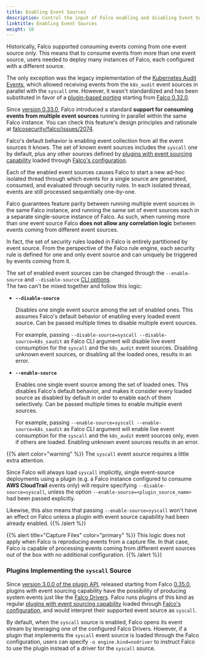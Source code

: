 ```yaml
---
title: Enabling Event Sources
description: Control the input of Falco enabling and disabling Event Sources
linktitle: Enabling Event Sources
weight: 10
---
```


Historically, Falco supported consuming events coming from one event source only. This means that to consume events from more than one event source, users needed to deploy many instances of Falco, each configured with a different source. 

The only exception was the legacy implementation of the [Kubernetes Audit Events](/docs/event-sources/plugins/kubernetes-audit/), which allowed receiving events from the `k8s_audit` event sources in parallel with the `syscall` one. However, it wasn't standardized and has been substituted in favor of a [plugin-based porting](https://github.com/falcosecurity/plugins/blob/master/plugins/k8saudit/README.md) starting from [Falco 0.32.0](/blog/falco-0-32-0/). 

Since [version 0.33.0](/blog/falco-0-33-0/), Falco introduced a standard **support for consuming events from multiple event sources** running in parallel within the same Falco instance. You can check this feature's design principles and rationale at [falcosecurity/falco/issues/2074](https://github.com/falcosecurity/falco/issues/2074).

Falco's default behavior is enabling event collection from all the event sources it knows. The set of known event sources includes the `syscall` one by default, plus any other sources defined by [plugins with event sourcing capability](/docs/reference/plugins/plugin-api-reference/#event-sourcing-capability-api) loaded through [Falco's configuration](/docs/reference/daemon/config-options/).

Each of the enabled event sources causes Falco to start a new ad-hoc isolated thread through which events for a single source are generated, consumed, and evaluated through security rules. In each isolated thread, events are still processed sequentially one-by-one.

Falco guarantees feature parity between running multiple event sources in the same Falco instance, and running the same set of event sources each in a separate single-source instance of Falco. As such, when running more than one event source Falco **does not allow any correlation logic** between events coming from different event sources. 

In fact, the set of security rules loaded in Falco is entirely partitioned by event source. From the perspective of the Falco rule engine, each security rule is defined for one and only event source and can uniquely be triggered by events coming from it.

The set of enabled event sources can be changed through the `--enable-source` and `--disable-source` [CLI options](/docs/reference/daemon/cli-arguments/).\
The two can't be mixed together and follow this logic:

* **`--disable-source`**

  Disables one single event source among the set of enabled ones. This assumes Falco's default behavior of enabling every loaded event source. Can be passed multiple times to disable multiple event sources.

  For example, passing `--disable-source=syscall --disable-source=k8s_saudit` as Falco CLI argument will disable live event consumption for the `syscall` and the `k8s_audit` event sources. Disabling unknown event sources, or disabling all the loaded ones, results in an error.

* **`--enable-source`**

  Enables one single event source among the set of loaded ones. This disables Falco's default behavior, and makes it consider every loaded source as disabled by default in order to enable each of them selectively. Can be passed multiple times to enable multiple event sources.

  For example, passing `--enable-source=syscall --enable-source=k8s_saudit` as Falco CLI argument will enable live event consumption for the `syscall` and the `k8s_audit` event sources only, even if others are loaded. Enabling unknown event sources results in an error.

{{% alert color="warning" %}}
The `syscall` event source requires a little extra attention. 

Since Falco will always load `syscall` implicitly, single event-source deployments using a plugin (e.g. a Falco instance configured to consume **AWS CloudTrail** events only) will require specifying `--disable-source=syscall`, unless the option `--enable-source=<plugin_source_name>` had been passed explicitly.

Likewise, this also means that passing `--enable-source=syscall` won't have an effect on Falco unless a plugin with event source capability had been already enabled.
{{% /alert %}}

{{% alert title="Capture Files" color="primary" %}}
This logic does not apply when Falco is reproducing events from a capture file. In that case, Falco is capable of processing events coming from different event sources out of the box with no additional configuration.
{{% /alert %}}

### Plugins Implementing the `syscall` Source

Since [version 3.0.0 of the plugin API](/docs/reference/plugins/plugin-api-reference/#plugin-api-versioning), released starting from Falco [0.35.0](/blog/falco-0-35-0/), plugins with event sourcing capability have the possibility of producing system events just like the [Falco Drivers](/docs/event-sources/drivers/). Falco runs plugins of this kind as regular [plugins with event sourcing capability](/docs/reference/plugins/plugin-api-reference/#event-sourcing-capability-api) loaded through [Falco's configuration](/docs/reference/daemon/config-options/), and would interpret their supported event source as `syscall`.

By default, when the `syscall` source is enabled, Falco opens its event stream by leveraging one of the configured Falco Drivers. However, if a plugin that implements the `syscall` event source is loaded through the Falco configuration, users can specify `-o engine.kind=nodriver` to instruct Falco to use the plugin instead of a driver for the `syscall` source.
